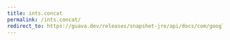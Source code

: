 ```yaml
---
title: ints.concat
permalink: /ints.concat/
redirect_to: https://guava.dev/releases/snapshot-jre/api/docs/com/google/common/primitives/Ints.html#concat-int:A...-
---
```

